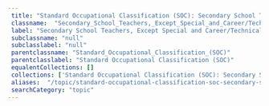 ```yaml
--- 
 title: "Standard Occupational Classification (SOC): Secondary School Teachers, Except Special and Career/Technical Education" 
 classname:  "Secondary_School_Teachers,_Except_Special_and_Career/Technical_Education" 
 label: "Secondary School Teachers, Except Special and Career/Technical Education" 
 subclassname: "null" 
 subclasslabel: "null" 
 parentclassname: "Standard_Occupational_Classification_(SOC)" 
 parentclasslabel: "Standard Occupational Classification (SOC)" 
 equalentCollections: [] 
 collections: ['Standard Occupational Classification (SOC): Secondary School Teachers, Except Special and Career/Technical Education']
 aliases:  "/topic/standard-occupational-classification-soc-secondary-school-teachers-except-special-and-careertechnical-education"  
 searchCategory: "topic" 
---
```

